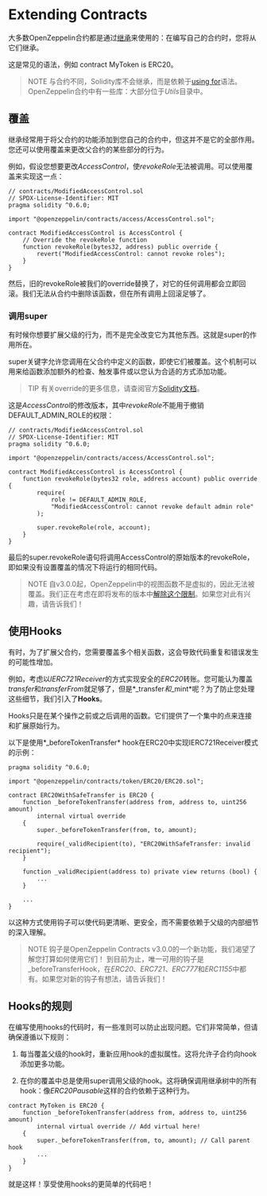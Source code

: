 # Extending Contracts
大多数OpenZeppelin合约都是通过[继承](https://solidity.readthedocs.io/en/latest/contracts.html#inheritance)来使用的：在编写自己的合约时，您将从它们继承。

这是常见的语法，例如 contract MyToken is ERC20。

> NOTE
与合约不同，Solidity库不会继承，而是依赖于[using for](https://solidity.readthedocs.io/en/latest/contracts.html#using-for)语法。
OpenZeppelin合约中有一些库：大部分位于*Utils*目录中。

## 覆盖
继承经常用于将父合约的功能添加到您自己的合约中，但这并不是它的全部作用。您还可以使用覆盖来更改父合约的某些部分的行为。

例如，假设您想要更改*AccessControl*，使*revokeRole*无法被调用。可以使用覆盖来实现这一点：
```
// contracts/ModifiedAccessControl.sol
// SPDX-License-Identifier: MIT
pragma solidity ^0.6.0;

import "@openzeppelin/contracts/access/AccessControl.sol";

contract ModifiedAccessControl is AccessControl {
    // Override the revokeRole function
    function revokeRole(bytes32, address) public override {
        revert("ModifiedAccessControl: cannot revoke roles");
    }
}
```
然后，旧的revokeRole被我们的override替换了，对它的任何调用都会立即回滚。我们无法从合约中删除该函数，但在所有调用上回滚足够了。

### 调用super
有时候你想要扩展父级的行为，而不是完全改变它为其他东西。这就是super的作用所在。

super关键字允许您调用在父合约中定义的函数，即使它们被覆盖。这个机制可以用来给函数添加额外的检查、触发事件或以您认为合适的方式添加功能。

> TIP
有关override的更多信息，请查阅官方[Solidity文档](https://solidity.readthedocs.io/en/latest/contracts.html#index-17)。

这是*AccessControl*的修改版本，其中*revokeRole*不能用于撤销DEFAULT_ADMIN_ROLE的权限：
```
// contracts/ModifiedAccessControl.sol
// SPDX-License-Identifier: MIT
pragma solidity ^0.6.0;

import "@openzeppelin/contracts/access/AccessControl.sol";

contract ModifiedAccessControl is AccessControl {
    function revokeRole(bytes32 role, address account) public override {
        require(
            role != DEFAULT_ADMIN_ROLE,
            "ModifiedAccessControl: cannot revoke default admin role"
        );

        super.revokeRole(role, account);
    }
}
```
最后的super.revokeRole语句将调用AccessControl的原始版本的revokeRole，即如果没有设置覆盖的情况下将运行的相同代码。

> NOTE
自v3.0.0起，OpenZeppelin中的视图函数不是虚拟的，因此无法被覆盖。我们正在考虑在即将发布的版本中[解除这个限制](https://github.com/OpenZeppelin/openzeppelin-contracts/issues/2154)。如果您对此有兴趣，请告诉我们！

## 使用Hooks
有时，为了扩展父合约，您需要覆盖多个相关函数，这会导致代码重复和错误发生的可能性增加。

例如，考虑以*IERC721Receiver*的方式实现安全的*ERC20*转账。您可能认为覆盖*transfer*和*transferFrom*就足够了，但是*_transfer*和*_mint*呢？为了防止您处理这些细节，我们引入了**Hooks**。

Hooks只是在某个操作之前或之后调用的函数。它们提供了一个集中的点来连接和扩展原始行为。

以下是使用*_beforeTokenTransfer* hook在ERC20中实现IERC721Receiver模式的示例：
```
pragma solidity ^0.6.0;

import "@openzeppelin/contracts/token/ERC20/ERC20.sol";

contract ERC20WithSafeTransfer is ERC20 {
    function _beforeTokenTransfer(address from, address to, uint256 amount)
        internal virtual override
    {
        super._beforeTokenTransfer(from, to, amount);

        require(_validRecipient(to), "ERC20WithSafeTransfer: invalid recipient");
    }

    function _validRecipient(address to) private view returns (bool) {
        ...
    }

    ...
}
```
以这种方式使用钩子可以使代码更清晰、更安全，而不需要依赖于父级的内部细节的深入理解。

> NOTE
钩子是OpenZeppelin Contracts v3.0.0的一个新功能，我们渴望了解您打算如何使用它们！
到目前为止，唯一可用的钩子是_beforeTransferHook，在*ERC20*、*ERC721*、*ERC777*和*ERC1155*中都有。如果您对新的钩子有想法，请告诉我们！

## Hooks的规则
在编写使用hooks的代码时，有一些准则可以防止出现问题。它们非常简单，但请确保遵循以下规则：

1. 每当覆盖父级的hook时，重新应用hook的虚拟属性。这将允许子合约向hook添加更多功能。

2. 在你的覆盖中总是使用super调用父级的hook。这将确保调用继承树中的所有hook：像*ERC20Pausable*这样的合约依赖于这种行为。
```
contract MyToken is ERC20 {
    function _beforeTokenTransfer(address from, address to, uint256 amount)
        internal virtual override // Add virtual here!
    {
        super._beforeTokenTransfer(from, to, amount); // Call parent hook
        ...
    }
}
```
就是这样！享受使用hooks的更简单的代码吧！

